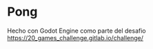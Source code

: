# Pong
Hecho con Godot Engine como parte del desafio
https://20_games_challenge.gitlab.io/challenge/
